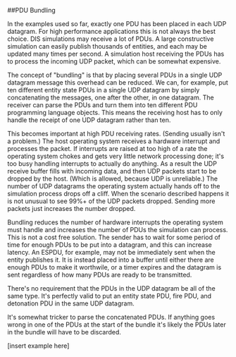 ##PDU Bundling

In the examples used so far, exactly one PDU has been placed in each UDP datagram. For high performance applications this is not always the best choice. DIS simulations may receive a lot of PDUs. A large constructive simulation can easily publish thousands of entities, and each may be updated many times per second. A simulation host receiving the PDUs has to process the incoming UDP packet, which can be somewhat expensive. 

The concept of "bundling" is that by placing several PDUs in a single UDP datagram message this overhead can be reduced. We can, for example, put ten different entity state PDUs in a single UDP datagram by simply concatenating the messages, one after the other, in one datagram. The receiver can parse the PDUs and turn them into ten different PDU programming language objects. This means the receiving host has to only handle the receipt of one UDP datagram rather than ten. 

This becomes important at high PDU receiving rates. (Sending usually isn't a problem.) The host operating system receives a hardware interrupt and processes the packet. If interrupts are raised at too high of a rate the operating system chokes and gets very little network processing done; it's too busy handling interrupts to actually do anything. As a result the UDP receive buffer fills with incoming data, and then UDP packets start to be dropped by the host. (Which is allowed, because UDP is unreliable.) The number of UDP datagrams the operating system actually hands off to the simulation process drops off a cliff. When the scenario described happens it is not unusual to see 99%+ of the UDP packets dropped. Sending more packets just increases the number dropped.

Bundling reduces the number of hardware interrupts the operating system must handle and increases the number of PDUs the simulation can process. This is not a cost free solution. The sender has to wait for some period of time for enough PDUs to be put into a datagram, and this can increase latency. An ESPDU, for example, may not be immediately sent when the entity publishes it. It is instead placed into a buffer until either there are enough PDUs to make it worthwile, or a timer expires and the datagram is sent regardless of how many PDUs are ready to be transmitted.

There's no requirement that the PDUs in the UDP datagram be all of the same type. It's perfectly valid to put an entity state PDU, fire PDU, and detonation PDU in the same UDP datagram. 

It's somewhat tricker to parse the concatenated PDUs. If anything goes wrong in one of the PDUs at the start of the bundle it's likely the PDUs later in the bundle will have to be discarded.

[insert example here]

